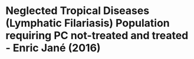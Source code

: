 # Neglected Tropical Diseases (Lymphatic Filariasis) Population requiring PC not-treated and treated - Enric Jané (2016)

